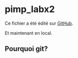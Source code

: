 # pimp_labx2
Ce fichier a été édité sur [GitHub](https://github.com).

Et maintenant en local.
## Pourquoi git?
